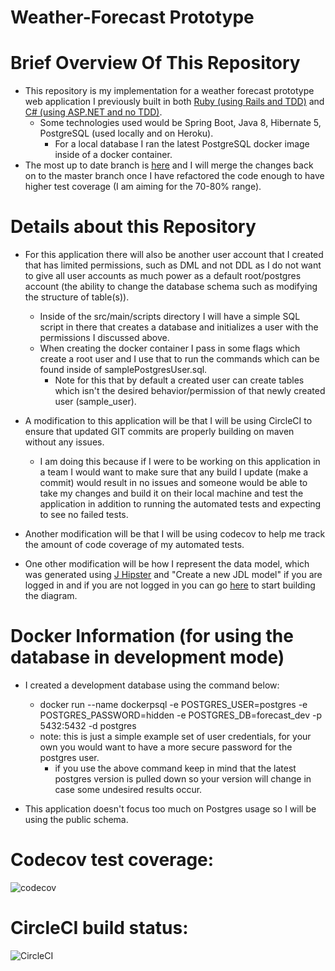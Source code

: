 # Weather-Forecast Prototype

# Brief Overview Of This Repository

- This repository is my implementation for a weather forecast prototype web application I previously
built in both [Ruby (using Rails and TDD)](https://github.com/ttran9/rails-weather-forecast) and 
[C# (using ASP.NET and no TDD)](https://github.com/ttran9/weather-forecast-aspnet).
    - Some technologies used would be Spring Boot, Java 8, Hibernate 5, PostgreSQL (used locally and 
    on Heroku).
        - For a local database I ran the latest PostgreSQL docker image inside of a docker container.
- The most up to date branch is [here](https://github.com/ttran9/tt-forecast-spring/tree/test-coverage) and I will merge the changes back on to the master branch once I have refactored the code enough to have higher test coverage (I am aiming for the 70-80% range).         
        
# Details about this Repository

- For this application there will also be another user account that I created that has limited 
permissions, such as DML and not DDL as I do not want to give all user accounts as much power as 
a default root/postgres account (the ability to change the database schema such as modifying the 
structure of table(s)).
    - Inside of the src/main/scripts directory I will have a simple SQL script in there that creates
    a database and initializes a user with the permissions I discussed above.
    - When creating the docker container I pass in some flags which create a root user and I use 
    that to run the commands which can be found inside of samplePostgresUser.sql.
        - Note for this that by default a created user can create tables which isn't the desired 
        behavior/permission of that newly created user (sample_user).

- A modification to this application will be that I will be using CircleCI to ensure that updated 
GIT commits are properly building on maven without any issues.
    - I am doing this because if I were to be working on this application in a team I would want to 
    make sure that any build I update (make a commit) would result in no issues and someone would
    be able to take my changes and build it on their local machine and test the application in 
    addition to running the automated tests and expecting to see no failed tests.
    
- Another modification will be that I will be using codecov to help me track the amount of code 
coverage of my automated tests.

- One other modification will be how I represent the data model, which was generated using
[J Hipster](https://start.jhipster.tech/#/design-entities) and "Create a new JDL model" if you are 
logged in and if you are not logged in you can go [here](https://start.jhipster.tech/jdl-studio/)
to start building the diagram.

# Docker Information (for using the database in development mode)

- I created a development database using the command below:
    - docker run --name dockerpsql -e POSTGRES_USER=postgres -e POSTGRES_PASSWORD=hidden -e 
    POSTGRES_DB=forecast_dev -p 5432:5432 -d postgres
    - note: this is just a simple example set of user credentials, for your own you would want to 
    have a more secure password for the postgres user.
        - if you use the above command keep in mind that the latest postgres version is pulled down 
        so your version will change in case some undesired results occur.

- This application doesn't focus too much on Postgres usage so I will be using the public schema.

# Codecov test coverage:
![codecov](https://codecov.io/gh/ttran9/tt-forecast-spring/branch/master/graph/badge.svg)

# CircleCI build status:
![CircleCI](https://circleci.com/gh/ttran9/tt-forecast-spring.svg?style=svg)

